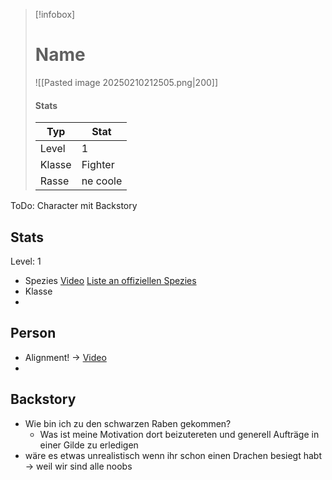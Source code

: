 > [!infobox]
> # Name
> ![[Pasted image 20250210212505.png|200]]
> #### Stats
> | Typ | Stat |
> | ---- | ---- |
> | Level | 1 |
> |Klasse| Fighter |
> | Rasse | ne coole|

ToDo:
Character mit Backstory

## Stats
Level: 1
- Spezies [Video]() [Liste an offiziellen Spezies](https://www.dndbeyond.com/races?srsltid=AfmBOop072omGVpk8d_m4TCHXdIQo1oh7iMX2gdDmehSUUxamnhLenFp)
- Klasse 
- 

## Person
- Alignment! -> [Video](https://youtu.be/msNt-fJvxE4?si=tg_xm111cy_Ysb4B)
- 
## Backstory
- Wie bin ich zu den schwarzen Raben gekommen?
	- Was ist meine Motivation dort beizutereten und generell Aufträge in einer Gilde zu erledigen 
- wäre es etwas unrealistisch wenn ihr schon einen Drachen besiegt habt -> weil wir sind alle noobs

